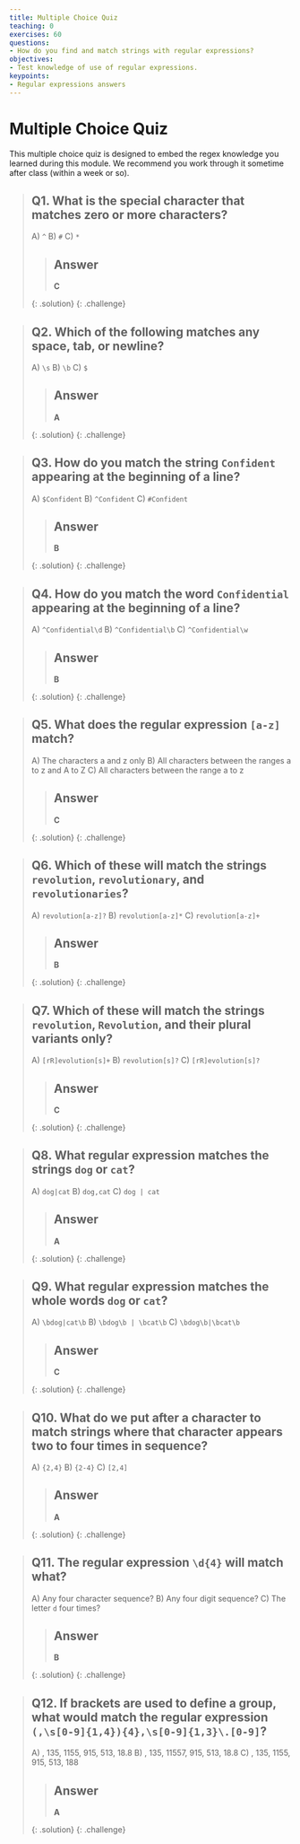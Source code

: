 ```yaml
---
title: Multiple Choice Quiz
teaching: 0
exercises: 60
questions:
- How do you find and match strings with regular expressions?
objectives:
- Test knowledge of use of regular expressions.
keypoints:
- Regular expressions answers
---
```


# Multiple Choice Quiz

This multiple choice quiz is designed to embed the regex knowledge you learned during this module. We recommend you work through it sometime after class (within a week or so). 

> ## Q1. What is the special character that matches zero or more characters?
>
> A) `^`
> B) `#`
> C) `*`
>
> > ## Answer
> >
> > **C**
> > 
> {: .solution}
{: .challenge}

> ## Q2. Which of the following matches any space, tab, or newline?
>
> A) `\s`
> B) `\b`
> C) `$`
>
> > ## Answer
> >
> > **A**
> > 
> {: .solution}
{: .challenge}

> ## Q3. How do you match the string `Confident` appearing at the beginning of a line?
> 
> A) `$Confident`
> B) `^Confident`
> C) `#Confident`
>
> > ## Answer
> >
> > **B**
> > 
> {: .solution}
{: .challenge}

> ## Q4. How do you match the word `Confidential` appearing at the beginning of a line?
> 
> A) `^Confidential\d`
> B) `^Confidential\b`
> C) `^Confidential\w`
>
> > ## Answer
> >
> > **B**
> > 
> {: .solution}
{: .challenge}

> ## Q5. What does the regular expression `[a-z]` match?
> 
> A) The characters a and z only
> B) All characters between the ranges a to z and A to Z
> C) All characters between the range a to z
>
> > ## Answer
> >
> > **C**
> > 
> {: .solution}
{: .challenge}

> ## Q6. Which of these will match the strings `revolution`, `revolutionary`, and `revolutionaries`?
> 
> A) `revolution[a-z]?`
> B) `revolution[a-z]*`
> C) `revolution[a-z]+`
>
> > ## Answer
> >
> > **B**
> > 
> {: .solution}
{: .challenge}

> ## Q7. Which of these will match the strings `revolution`, `Revolution`, and their plural variants only?
> 
> A) `[rR]evolution[s]+`
> B) `revolution[s]?`
> C) `[rR]evolution[s]?`
>
> > ## Answer
> >
> > **C**
> > 
> {: .solution}
{: .challenge}

> ## Q8. What regular expression matches the strings `dog` or `cat`?
>
> A) `dog|cat`
> B) `dog,cat`
> C) `dog | cat`
>
> > ## Answer
> >
> > **A**
> > 
> {: .solution}
{: .challenge}

> ## Q9. What regular expression matches the whole words `dog` or `cat`?
>
> A) `\bdog|cat\b`
> B) `\bdog\b | \bcat\b`
> C) `\bdog\b|\bcat\b`
>
> > ## Answer
> >
> > **C**
> > 
> {: .solution}
{: .challenge}

> ## Q10. What do we put after a character to match strings where that character appears two to four times in sequence?
> 
> A) `{2,4}`
> B) `{2-4}`
> C) `[2,4]`
>
> > ## Answer
> >
> > **A**
> > 
> {: .solution}
{: .challenge}

> ## Q11. The regular expression `\d{4}` will match what?
> A) Any four character sequence?
> B) Any four digit sequence?
> C) The letter `d` four times?
>
> > ## Answer
> >
> > **B**
> > 
> {: .solution}
{: .challenge}

> ## Q12. If brackets are used to define a group, what would match the regular expression `(,\s[0-9]{1,4}){4},\s[0-9]{1,3}\.[0-9]`?
> 
> A) , 135, 1155, 915, 513, 18.8
> B) , 135, 11557, 915, 513, 18.8
> C) , 135, 1155, 915, 513, 188
>
> > ## Answer
> >
> > **A**
> > 
> {: .solution}
{: .challenge}
